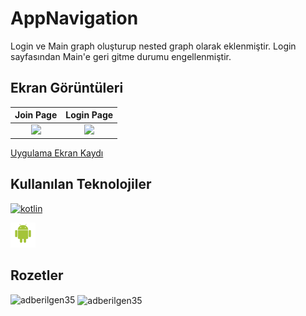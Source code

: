
# AppNavigation

Login ve Main graph oluşturup nested graph  olarak eklenmiştir. Login sayfasından Main'e geri gitme durumu engellenmiştir.

## Ekran Görüntüleri

Join Page             |  Login Page             
:-------------------------:|:-------------------------:
![](https://user-images.githubusercontent.com/83397231/189524857-533496da-d0d0-4b16-848f-0d2f6ad6a741.png) |  ![](https://user-images.githubusercontent.com/83397231/189524867-eb8a467a-6f7e-4646-b8b5-a04b6fdff05e.png)

[Uygulama Ekran Kaydı](https://user-images.githubusercontent.com/83397231/189528355-ea92ac71-41c8-42db-83e7-b6b927571085.webm)

  
## Kullanılan Teknolojiler
 <a href="https://kotlinlang.org" target="_blank" rel="noreferrer"> <img src="https://www.vectorlogo.zone/logos/kotlinlang/kotlinlang-icon.svg" alt="kotlin" width="40" height="40"/><p align="left"> <a href="https://developer.android.com" target="_blank" rel="noreferrer"> <img src="https://raw.githubusercontent.com/devicons/devicon/master/icons/android/android-original-wordmark.svg" alt="android" width="40" height="40"/> </a> 
  
## Rozetler

<p><img align="left" src="https://github-readme-stats.vercel.app/api/top-langs?username=adberilgen35&show_icons=true&locale=en&layout=compact" alt="adberilgen35" /></p>

<p>&nbsp;<img align="center" src="https://github-readme-stats.vercel.app/api?username=adberilgen35&show_icons=true&locale=en" alt="adberilgen35" /></p>

  
  
